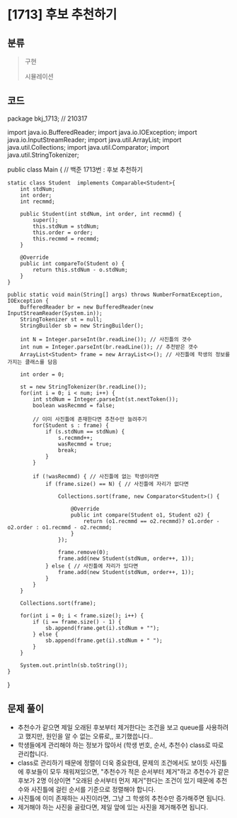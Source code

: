# [1713] 후보 추천하기

## 분류
> 구현
>
> 시뮬레이션

## 코드
package bkj_1713; // 210317

import java.io.BufferedReader;
import java.io.IOException;
import java.io.InputStreamReader;
import java.util.ArrayList;
import java.util.Collections;
import java.util.Comparator;
import java.util.StringTokenizer;

public class Main { // 백준 1713번 : 후보 추천하기
	
	static class Student  implements Comparable<Student>{
		int stdNum;
		int order;
		int recmmd;
		
		public Student(int stdNum, int order, int recmmd) {
			super();
			this.stdNum = stdNum;
			this.order = order;
			this.recmmd = recmmd;
		}

		@Override
		public int compareTo(Student o) {
			return this.stdNum - o.stdNum;
		}
	}

	public static void main(String[] args) throws NumberFormatException, IOException {
		BufferedReader br = new BufferedReader(new InputStreamReader(System.in));
		StringTokenizer st = null;
		StringBuilder sb = new StringBuilder();
		
		int N = Integer.parseInt(br.readLine()); // 사진틀의 갯수
		int num = Integer.parseInt(br.readLine()); // 추천받은 갯수
		ArrayList<Student> frame = new ArrayList<>(); // 사진틀에 학생의 정보를 가지는 클래스를 담음
		
		int order = 0;
		
		st = new StringTokenizer(br.readLine());
		for(int i = 0; i < num; i++) {
			int stdNum = Integer.parseInt(st.nextToken());
			boolean wasRecmmd = false;
			
			// 이미 사진틀에 존재한다면 추천수만 늘려주기
			for(Student s : frame) {
				if (s.stdNum == stdNum) {
					s.recmmd++;
					wasRecmmd = true;
					break;
				}
			}
			
			if (!wasRecmmd) { // 사진틀에 없는 학생이라면
				if (frame.size() == N) { // 사진틀에 자리가 없다면
					
					Collections.sort(frame, new Comparator<Student>() {

						@Override
						public int compare(Student o1, Student o2) {
							return (o1.recmmd == o2.recmmd)? o1.order - o2.order : o1.recmmd - o2.recmmd;
						}
					});
					
					frame.remove(0);
					frame.add(new Student(stdNum, order++, 1));
				} else { // 사진틀에 자리가 있다면
					frame.add(new Student(stdNum, order++, 1));
				}
			}
		}
		
		Collections.sort(frame);
		
		for(int i = 0; i < frame.size(); i++) {
			if (i == frame.size() - 1) {
				sb.append(frame.get(i).stdNum + "");
			} else {
				sb.append(frame.get(i).stdNum + " ");
			}
		}
		
		System.out.println(sb.toString());
	}
}


## 문제 풀이
- 추천수가 같으면 제일 오래된 후보부터 제거한다는 조건을 보고 queue를 사용하려고 했지만, 원인을 알 수 없는 오류로,, 포기했씁니다..
- 학생들에게 관리해야 하는 정보가 많아서 (학생 번호, 순서, 추천수) class로 따로 관리합니다.
- class로 관리하기 때문에 정렬이 더욱 중요한데, 문제의 조건에서도 보이듯 사진틀에 후보들이 모두 채워져있으면, "추천수가 적은 순서부터 제거"하고 추천수가 같은 후보가 2명 이상이면 "오래된 순서부터 먼저 제거"한다는 조건이 있기 때문에 추천수와 사진틀에 걸린 순서를 기준으로 정렬해야 합니다.
- 사진틀에 이미 존재하는 사진이라면, 그냥 그 학생의 추천수만 증가해주면 됩니다.
- 제거해야 하는 사진을 골랐다면, 제일 앞에 있는 사진을 제거해주면 됩니다.